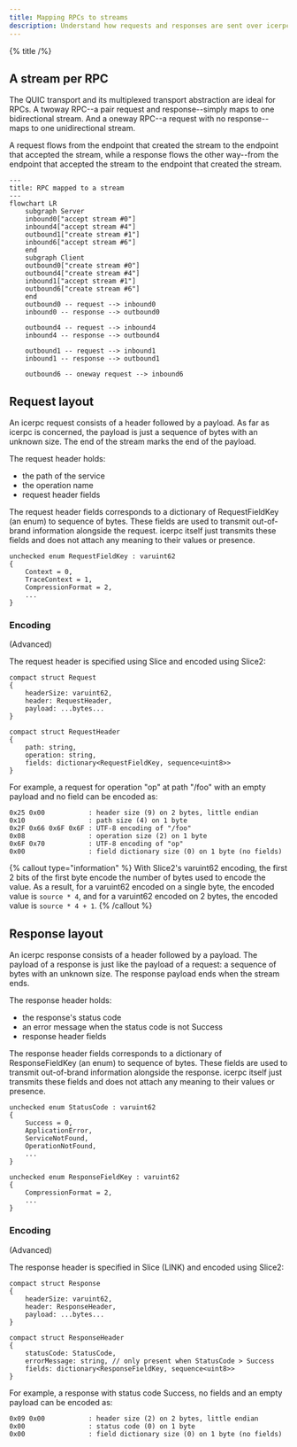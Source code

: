 ```yaml
---
title: Mapping RPCs to streams
description: Understand how requests and responses are sent over icerpc.
---
```


{% title /%}

## A stream per RPC

The QUIC transport and its multiplexed transport abstraction are ideal for RPCs. A twoway RPC--a pair request and
response--simply maps to one bidirectional stream. And a oneway RPC--a request with no response--maps to one
unidirectional stream.

A request flows from the endpoint that created the stream to the endpoint that accepted the stream, while a response
flows the other way--from the endpoint that accepted the stream to the endpoint that created the stream.

```mermaid
---
title: RPC mapped to a stream
---
flowchart LR
    subgraph Server
    inbound0["accept stream #0"]
    inbound4["accept stream #4"]
    outbound1["create stream #1"]
    inbound6["accept stream #6"]
    end
    subgraph Client
    outbound0["create stream #0"]
    outbound4["create stream #4"]
    inbound1["accept stream #1"]
    outbound6["create stream #6"]
    end
    outbound0 -- request --> inbound0
    inbound0 -- response --> outbound0

    outbound4 -- request --> inbound4
    inbound4 -- response --> outbound4

    outbound1 -- request --> inbound1
    inbound1 -- response --> outbound1

    outbound6 -- oneway request --> inbound6
```

## Request layout

An icerpc request consists of a header followed by a payload. As far as icerpc is concerned, the payload is just a
sequence of bytes with an unknown size. The end of the stream marks the end of the payload.

The request header holds:
 - the path of the service
 - the operation name
 - request header fields

The request header fields corresponds to a dictionary of RequestFieldKey (an enum) to sequence of bytes. These fields
are used to transmit out-of-brand information alongside the request. icerpc itself just transmits these fields and does
not attach any meaning to their values or presence.

```slice
unchecked enum RequestFieldKey : varuint62
{
    Context = 0,
    TraceContext = 1,
    CompressionFormat = 2,
    ...
}
```

### Encoding

(Advanced)

The request header is specified using Slice and encoded using Slice2:

```slice
compact struct Request
{
    headerSize: varuint62,
    header: RequestHeader,
    payload: ...bytes...
}

compact struct RequestHeader
{
    path: string,
    operation: string,
    fields: dictionary<RequestFieldKey, sequence<uint8>>
}
```

For example, a request for operation "op" at path "/foo" with an empty payload and no field can be encoded as:
```
0x25 0x00           : header size (9) on 2 bytes, little endian
0x10                : path size (4) on 1 byte
0x2F 0x66 0x6F 0x6F : UTF-8 encoding of "/foo"
0x08                : operation size (2) on 1 byte
0x6F 0x70           : UTF-8 encoding of "op"
0x00                : field dictionary size (0) on 1 byte (no fields)
```

{% callout type="information" %}
With Slice2's varuint62 encoding, the first 2 bits of the first byte encode the number of bytes used to encode the
value. As a result, for a varuint62 encoded on a single byte, the encoded value is `source * 4`, and for a varuint62
encoded on 2 bytes, the encoded value is `source * 4 + 1`.
{% /callout %}

## Response layout

An icerpc response consists of a header followed by a payload. The payload of a response is just like the payload of a
request: a sequence of bytes with an unknown size. The response payload ends when the stream ends.

The response header holds:
 - the response's status code
 - an error message when the status code is not Success
 - response header fields

The response header fields corresponds to a dictionary of ResponseFieldKey (an enum) to sequence of bytes. These fields
are used to transmit out-of-brand information alongside the response. icerpc itself just transmits these fields and does
not attach any meaning to their values or presence.

```slice
unchecked enum StatusCode : varuint62
{
    Success = 0,
    ApplicationError,
    ServiceNotFound,
    OperationNotFound,
    ...
}

unchecked enum ResponseFieldKey : varuint62
{
    CompressionFormat = 2,
    ...
}
```

### Encoding

(Advanced)

The response header is specified in Slice (LINK) and encoded using Slice2:

```slice
compact struct Response
{
    headerSize: varuint62,
    header: ResponseHeader,
    payload: ...bytes...
}

compact struct ResponseHeader
{
    statusCode: StatusCode,
    errorMessage: string, // only present when StatusCode > Success
    fields: dictionary<ResponseFieldKey, sequence<uint8>>
}
```

For example, a response with status code Success, no fields and an empty payload can be encoded as:
```
0x09 0x00           : header size (2) on 2 bytes, little endian
0x00                : status code (0) on 1 byte
0x00                : field dictionary size (0) on 1 byte (no fields)
```
